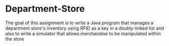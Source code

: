 # Department-Store
The goal of this assignment is to write a Java program that manages a department store's inventory using RFID as a key in a doubly-linked list and also to write a simulator that allows merchandise to be manipulated within the store
